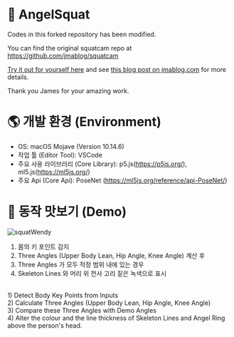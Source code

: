 # 👼 AngelSquat

Codes in this forked repository has been modified.

You can find the original squatcam repo at https://github.com/jmablog/squatcam

[Try it out for yourself here](https://jmablog.com/post/posenet-app/) and see [this blog post on jmablog.com](https://jmablog.com/post/posenet-app/) for more details.

Thank you James for your amazing work.

# 🌎 개발 환경 (Environment)
* OS: macOS Mojave (Version 10.14.6)
* 작업 툴 (Editor Tool): VSCode
* 주요 사용 라이브러리 (Core Library): p5.js(https://p5js.org/), ml5.js(https://ml5js.org/)
* 주요 Api (Core Api): PoseNet (https://ml5js.org/reference/api-PoseNet/)

# 👀 동작 맛보기 (Demo)
![squatWendy](https://user-images.githubusercontent.com/67300266/105364190-fb687c80-5c50-11eb-8afd-fac5152e19ce.gif) <br>
1) 몸의 키 포인트 감지 <br>
2) Three Angles (Upper Body Lean, Hip Angle, Knee Angle) 계산 후 <br>
3) Three Angles 가 모두 적정 범위 내에 있는 경우 <br>
4) Skeleton Lines 와 머리 위 천사 고리 짙은 녹색으로 표시 <br>
 <br>
1) Detect Body Key Points from Inputs <br>
2) Calculate Three Angles (Upper Body Lean, Hip Angle, Knee Angle) <br>
3) Compare these Three Angles with Demo Angles <br>
4) Alter the colour and the line thickness of Skeleton Lines and Angel Ring above the person's head.  <br>
